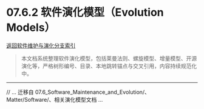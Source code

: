 # 07.6.2 软件演化模型（Evolution Models）

[返回软件维护与演化分支索引](./README.md)

> 本文档系统整理软件演化模型，包括莱曼法则、螺旋模型、增量模型、开源演化等，严格树形编号、目录、本地跳转锚点与交叉引用，内容持续规范化中。

---

// ... 迁移自 07.6_Software_Maintenance_and_Evolution/、Matter/Software/、相关演化模型文档 ...
